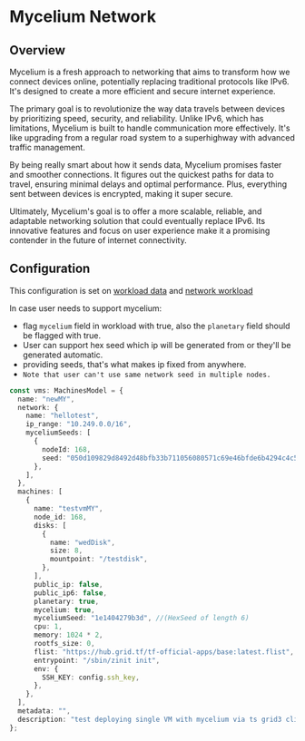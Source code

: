 # Mycelium Network

## Overview

Mycelium is a fresh approach to networking that aims to transform how we connect devices online, potentially replacing traditional protocols like IPv6. It's designed to create a more efficient and secure internet experience.

The primary goal is to revolutionize the way data travels between devices by prioritizing speed, security, and reliability. Unlike IPv6, which has limitations, Mycelium is built to handle communication more effectively. It's like upgrading from a regular road system to a superhighway with advanced traffic management.

By being really smart about how it sends data, Mycelium promises faster and smoother connections. It figures out the quickest paths for data to travel, ensuring minimal delays and optimal performance. Plus, everything sent between devices is encrypted, making it super secure.

Ultimately, Mycelium's goal is to offer a more scalable, reliable, and adaptable networking solution that could eventually replace IPv6. Its innovative features and focus on user experience make it a promising contender in the future of internet connectivity.

## Configuration

This configuration is set on [workload data](../../src/zos/zmachine.ts) and [network workload](../../src/zos/znet.ts)

In case user needs to support mycelium:

- flag `mycelium` field in workload with true, also the `planetary` field should be flagged with true.
- User can support hex seed which ip will be generated from or they'll be generated automatic.
- providing seeds, that's what makes ip fixed from anywhere.
- `Note that user can't use same network seed in multiple nodes.`

```ts
const vms: MachinesModel = {
  name: "newMY",
  network: {
    name: "hellotest",
    ip_range: "10.249.0.0/16",
    myceliumSeeds: [
      {
        nodeId: 168,
        seed: "050d109829d8492d48bfb33b711056080571c69e46bfde6b4294c4c5bf468a76", //(HexSeed of length 32)
      },
    ],
  },
  machines: [
    {
      name: "testvmMY",
      node_id: 168,
      disks: [
        {
          name: "wedDisk",
          size: 8,
          mountpoint: "/testdisk",
        },
      ],
      public_ip: false,
      public_ip6: false,
      planetary: true,
      mycelium: true,
      myceliumSeed: "1e1404279b3d", //(HexSeed of length 6)
      cpu: 1,
      memory: 1024 * 2,
      rootfs_size: 0,
      flist: "https://hub.grid.tf/tf-official-apps/base:latest.flist",
      entrypoint: "/sbin/zinit init",
      env: {
        SSH_KEY: config.ssh_key,
      },
    },
  ],
  metadata: "",
  description: "test deploying single VM with mycelium via ts grid3 client",
};
```
